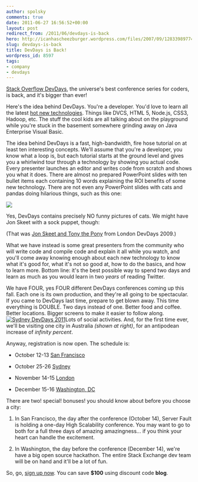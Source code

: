 ```yaml
---
author: spolsky
comments: true
date: 2011-06-27 16:56:52+00:00
layout: post
redirect_from: /2011/06/devdays-is-back
hero: http://icanhascheezburger.wordpress.com/files/2007/09/128339897745781250screwdisno.jpg
slug: devdays-is-back
title: DevDays is Back!
wordpress_id: 8597
tags:
- company
- devdays
---
```


[Stack Overflow DevDays](http://devdays.stackoverflow.com/), the universe's best conference series for coders, is back, and it's bigger than ever!

Here's the idea behind DevDays. You're a developer. You'd love to learn all the latest [hot new technologies](http://meta.stackoverflow.com/questions/88052/what-topics-would-you-like-to-learn-at-devdays-2011). Things like DVCS, HTML 5, Node.js, CSS3, Hadoop, etc. The stuff the cool kids are all talking about on the playground while you're stuck in the basement somewhere grinding away on Java Enterprise Visual Basic.

The idea behind DevDays is a fast, high-bandwidth, fire hose tutorial on at least ten interesting concepts. We'll assume that you're a developer, you know what a loop is, but each tutorial starts at the ground level and gives you a whirlwind tour through a technology by showing you actual code. Every presenter launches an editor and writes code from scratch and shows you what it does. There are almost no prepared PowerPoint slides with ten bullet items each containing 10 words explaining the ROI benefits of some new technology. There are not even any PowerPoint slides with cats and pandas doing hilarious things, such as this one:

[![](http://icanhascheezburger.wordpress.com/files/2007/09/128339897745781250screwdisno.jpg)](http://icanhascheezburger.com/2007/09/25/screw-dis-no-wants/?utm_source=embed&utm_medium=web&utm_campaign=sharewidget)

Yes, DevDays contains precisely NO funny pictures of cats. We might have Jon Skeet with a sock puppet, though:



(That was [Jon Skeet and Tony the Pony](http://vimeo.com/7403673) from London DevDays 2009.)

What we have instead is some great presenters from the community who will write code and compile code and explain it all while you watch, and you'll come away knowing enough about each new technology to know what it's good for, what it's not so good at, how to do the basics, and how to learn more. Bottom line: it's the best possible way to spend two days and learn as much as you would learn in two _years_ of reading Twitter.

We have FOUR, yes FOUR different DevDays conferences coming up this fall. Each one is its own production, and they're all going to be spectacular. If you came to DevDays last time, prepare to get blown away. This time everything is DOUBLE. Two days instead of one. Better food and coffee. Better locations. Bigger screens to make it easier to follow along. [![Sydney DevDays 2011](http://blog.stackoverflow.com/wp-content/uploads/DevDaysSydney2011.png)](http://devdays.stackoverflow.com/)Lots of social activities. And, for the first time ever, we'll be visiting one city in Australia _(shown at right)_, for an antipodean increase of _infinity percent_.

Anyway, registration is now open. The schedule is:





  * October 12-13 [San Francisco](http://devdays.stackoverflow.com/san-francisco/)


  * October 25-26 [Sydney](http://devdays.stackoverflow.com/sydney/)


  * November 14-15 [London](http://devdays.stackoverflow.com/london/)


  * December 15-16 [Washington, DC](http://devdays.stackoverflow.com/washington-dc/)



There are two! special! bonuses! you should know about before you choose a city:



  1. In San Francisco, the day after the conference (October 14), Server Fault is holding a one-day High Scalability conference. You may want to go to both for a full three days of amazing amazingness... if you think your heart can handle the excitement.


  2. In Washington, the day before the conference (December 14), we're have a big open source hackathon. The entire Stack Exchange dev team will be on hand and it'll be a lot of fun.



So, go, [sign up now](http://devdays.stackoverflow.com/). You can save **$100** using discount code **blog**.
